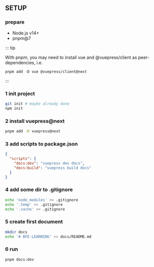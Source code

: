 ## SETUP
### prepare
* Node.js v14+
* pnpm@7

::: tip

With pnpm, you may need to install vue and @vuepress/client as peer-dependencies, i.e. 

`pnpm add -D vue @vuepress/client@next`

:::

### 1 init project
```bash
git init # maybe already done
npm init
```
### 2 install vuepress@next
```bash
pnpm add -D vuepress@next
```
### 3 add scripts to package.json
```json
{
  "scripts": {
    "docs:dev": "vuepress dev docs",
    "docs:build": "vuepress build docs"
  }
}
```
### 4 add some dir to .gitignore
```bash
echo 'node_modules' >> .gitignore
echo '.temp' >> .gitignore
echo '.cache' >> .gitignore
```
### 5 create first document
```bash
mkdir docs
echo '# BFE-LEARNING' >> docs/README.md
```

### 6 run
```bash
pnpm docs:dev
```